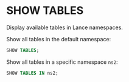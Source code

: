 # SHOW TABLES

Display available tables in Lance namespaces.

Show all tables in the default namespace:

```sql
SHOW TABLES;
``` 

Show all tables in a specific namespace `ns2`:

```sql
SHOW TABLES IN ns2;
```